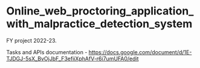 # Online_web_proctoring_application_with_malpractice_detection_system
FY project 2022-23.

Tasks and APIs documentation - https://docs.google.com/document/d/1E-TJDGJ-5sX_BvOjJbF_F3efiiXphAfV-r6i7umUFA0/edit
